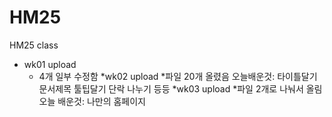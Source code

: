 # HM25
HM25 class

* wk01 upload
  * 4개 일부 수정함
*wk02 upload
*파일 20개 올렸음
오늘배운것: 타이틀달기
           문서제목
           툴팁달기
           단락 나누기
           등등
*wk03 upload
*파일 2개로 나눠서 올림
오늘 배운것: 나만의 홈페이지 
